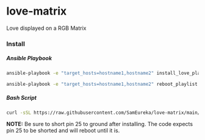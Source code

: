 # love-matrix
Love displayed on a RGB Matrix 

### Install
##### Ansible Playbook

```bash
ansible-playbook -e "target_hosts=hostname1,hostname2" install_love_playbook.yml
```
```bash
ansible-playbook -e "target_hosts=hostname1,hostname2" reboot_playlist.yml
``` 

##### Bash Script

```bash
curl -sSL https://raw.githubusercontent.com/SamEureka/love-matrix/main/install.sh | sudo bash
```

__NOTE:__ Be sure to short pin 25 to ground after installing. The code expects pin 25 to be shorted and will reboot until it is.